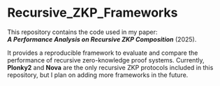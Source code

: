 # Recursive_ZKP_Frameworks

This repository contains the code used in my paper:  
**_A Performance Analysis on Recursive ZKP Composition_** (2025).

It provides a reproducible framework to evaluate and compare the performance of recursive zero-knowledge proof systems. Currently, **Plonky2** and **Nova** are the only recursive ZKP protocols included in this repository, but I plan on adding more frameworks in the future.
